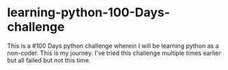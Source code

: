 # learning-python-100-Days-challenge
This is a #100 Days python challenge wherein I will be learning python as a non-coder. This is my journey. I've tried this challenge multiple times earlier but all failed but not this time.
